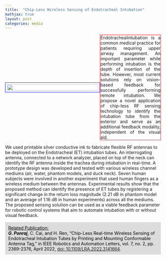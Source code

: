 ```yaml
---
title:  "Chip-Less Wireless Sensing of Endotracheal Intubation"
mathjax: true
layout: post
categories: media
---
```

<style>
  .post_container {
  display: flex;
  flex-direction: row;
  align-items: center;
  justify-content: space-between;
  flex-wrap: wrap;
}

.flex-item-text {
  flex: 38%;
/*  background-color: darkred;
  color: white; */
  border: 1px solid red;
/*   padding: 5px; */
  padding-top: 0px;
  padding-bottom: 0px;
  justify-content: space-around;
}

/* Main column */
.flex-item-pic {
  flex: 58%;
/*  background-color: darkblue;
  color: white; */
  border: 1px solid blue;
  padding: 5px;
  align-content: space-around;
}
/* Responsive layout - makes a one column layout instead of a two-column layout */
/*@media (max-width: 800px) {
  .flex-item-right, .flex-item-left {
    flex: 100%;
  }*/

@media (max-width: 800px) {
  .post_container {
    flex-direction: column;
  }
}

.text {
  padding-right: 20px;
}
</style>

<div class="post_container">
      <div class="flex-item-pic">
        <img src="/GodwinPonraj/assets/Fig_ETtube_sch.jpg" width = "100%" height = "100%">
      </div>
      <div class="flex-item-text" align="justify">
        Endotrachealintubation is a common medical practice for patients requiring upper airway management. An important parameter while performing intubation is the depth of insertion of the tube. However, most current solutions rely on vision-based feedback for successfully performing remote intubation. We propose a novel application of chip-less RF sensing technology to identify the intubation tube from the exterior and serve as an additional feedback modality, independent of the visual aid.
      </div>
</div>


We used printable silver conductive ink to fabricate flexible RF antennas to be deployed on the Endotracheal (ET) intubation tubes. An interrogating antenna, connected to a network analyzer, placed on top of the neck can identify the RF antenna inside the trachea during intubation in real-time. A prototype design was developed and tested with various wireless channel mediums (air, water, phantom models, and duck neck). Seven human subjects were involved in another experiment that used human fingers as a wireless medium between the antennas. Experimental results show that the proposed method can identify the presence of ET tubes by registering a significant change in the return loss magnitude (2.21 dB in phantom model and an average of 1.16 dB in human experiments) across all the mediums. The proposed sensing solution can be used as a viable feedback parameter for robotic control systems that aim to automate intubation with or without visual feedback.

<div style="background-color: Gainsboro; color: black; padding:10px;">
<u>Related Publication:</u><br>
<b><i>G. Ponraj</i></b>, C. Cai, and H. Ren, “Chip-Less Real-time Wireless Sensing of Endotracheal Intubation Tubes by Printing and Mounting Conformable Antenna Tag,” in IEEE Robotics and Automation Letters, vol. 7, no. 2, pp. 2369-2376, April 2022, <a href = "https://ieeexplore.ieee.org/document/9676421/">doi: 10.1109/LRA.2022.3141664</a>.
</div>
